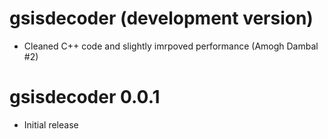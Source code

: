 # gsisdecoder (development version)

* Cleaned C++ code and slightly imrpoved performance (Amogh Dambal #2)

# gsisdecoder 0.0.1

* Initial release 
